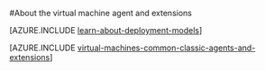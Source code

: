 <properties
 pageTitle="Azure VM agent and extensions | Azure"
 description="Gives an overview of the agent and extensions, and how to install the agent, using the classic deployment model."
 services="virtual-machines-windows"
 documentationCenter=""
 authors="squillace"
 manager="timlt"
 editor=""
 tags="azure-service-management"/>

<tags
	ms.service="virtual-machines-windows"
	ms.date="04/14/2016"
	wacn.date=""/>

#About the virtual machine agent and extensions

[AZURE.INCLUDE [learn-about-deployment-models](../includes/learn-about-deployment-models-classic-include.md)]

[AZURE.INCLUDE [virtual-machines-common-classic-agents-and-extensions](../includes/virtual-machines-common-classic-agents-and-extensions.md)]
